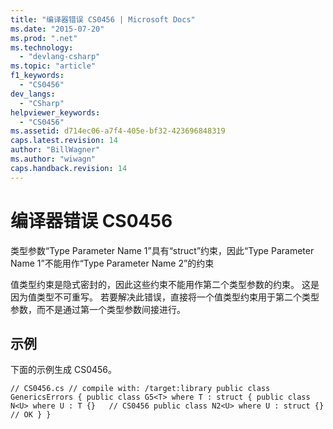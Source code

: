 ```yaml
---
title: "编译器错误 CS0456 | Microsoft Docs"
ms.date: "2015-07-20"
ms.prod: ".net"
ms.technology: 
  - "devlang-csharp"
ms.topic: "article"
f1_keywords: 
  - "CS0456"
dev_langs: 
  - "CSharp"
helpviewer_keywords: 
  - "CS0456"
ms.assetid: d714ec06-a7f4-405e-bf32-423696848319
caps.latest.revision: 14
author: "BillWagner"
ms.author: "wiwagn"
caps.handback.revision: 14
---
```

# 编译器错误 CS0456
类型参数“Type Parameter Name 1”具有“struct”约束，因此“Type Parameter Name 1”不能用作“Type Parameter Name 2”的约束  
  
 值类型约束是隐式密封的，因此这些约束不能用作第二个类型参数的约束。 这是因为值类型不可重写。 若要解决此错误，直接将一个值类型约束用于第二个类型参数，而不是通过第一个类型参数间接进行。  
  
## 示例  
 下面的示例生成 CS0456。  
  
```  
// CS0456.cs // compile with: /target:library public class GenericsErrors { public class G5<T> where T : struct { public class N<U> where U : T {}   // CS0456 public class N2<U> where U : struct {}   // OK } }  
```